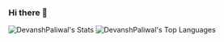 ### Hi there 👋

<!--
**DevanshPaliwal/DevanshPaliwal** is a ✨ _special_ ✨ repository because its `README.md` (this file) appears on your GitHub profile.

Here are some ideas to get you started:

- 🔭 I’m currently working on ...
- 🌱 I’m currently learning ...
- 👯 I’m looking to collaborate on ...
- 🤔 I’m looking for help with ...
- 💬 Ask me about ...
- 📫 How to reach me: ...
- 😄 Pronouns: ...
- ⚡ Fun fact: ...
-->
![DevanshPaliwal's Stats](https://github-readme-stats.vercel.app/api?username=DevanshPaliwal&theme=dark&show_icons=true&hide_border=true&count_private=false)
![DevanshPaliwal's Top Languages](https://github-readme-stats.vercel.app/api/top-langs/?username=DevanshPaliwal&theme=dark&show_icons=true&hide_border=true&layout=compact)

